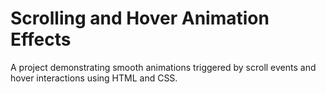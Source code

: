 # Scrolling and Hover Animation Effects

A project demonstrating smooth animations triggered by scroll events and hover interactions using HTML and CSS.

